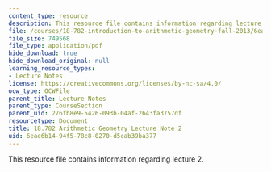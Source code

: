```yaml
---
content_type: resource
description: This resource file contains information regarding lecture 2.
file: /courses/18-782-introduction-to-arithmetic-geometry-fall-2013/6eae6b1494f578c80270d5cab39ba377_MIT18_782F13_lec2.pdf
file_size: 749568
file_type: application/pdf
hide_download: true
hide_download_original: null
learning_resource_types:
- Lecture Notes
license: https://creativecommons.org/licenses/by-nc-sa/4.0/
ocw_type: OCWFile
parent_title: Lecture Notes
parent_type: CourseSection
parent_uid: 276fb8e9-5426-093b-04af-2643fa3757df
resourcetype: Document
title: 18.782 Arithmetic Geometry Lecture Note 2
uid: 6eae6b14-94f5-78c8-0270-d5cab39ba377
---
```

This resource file contains information regarding lecture 2.